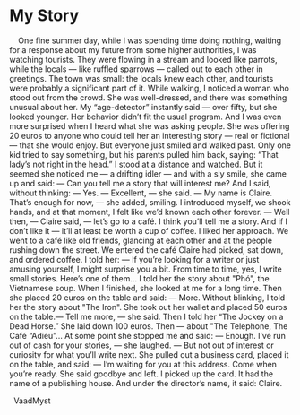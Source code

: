 # My Story
 
 
One fine summer day, while I was spending time doing nothing, waiting for a response about my future
from some higher authorities, I was watching tourists.
They were flowing in a stream and looked like parrots, while the locals — like ruffled sparrows — called
out to each other in greetings.
The town was small: the locals knew each other, and tourists were probably a significant part of it.
While walking, I noticed a woman who stood out from the crowd.
She was well-dressed, and there was something unusual about her.
My “age-detector” instantly said — over fifty, but she looked younger.
Her behavior didn’t fit the usual program.
And I was even more surprised when I heard what she was asking people.
She was offering 20 euros to anyone who could tell her an interesting story — real or fictional — that
she would enjoy.
But everyone just smiled and walked past.
Only one kid tried to say something, but his parents pulled him back, saying: “That lady’s not right in the
head.”
I stood at a distance and watched.
But it seemed she noticed me — a drifting idler — and with a sly smile, she came up and said:
— Can you tell me a story that will interest me?
And I said, without thinking:
— Yes.
— Excellent, — she said. — My name is Claire. That’s enough for now, — she added, smiling.
I introduced myself, we shook hands, and at that moment, I felt like we’d known each other forever.
— Well then, — Claire said, — let’s go to a café. I think you’ll tell me a story. And if I don’t like it — it’ll at
least be worth a cup of coffee.
I liked her approach.
We went to a café like old friends, glancing at each other and at the people rushing down the street.
We entered the café Claire had picked, sat down, and ordered coffee.
I told her:
— If you’re looking for a writer or just amusing yourself, I might surprise you a bit. From time to time,
yes, I write small stories. Here’s one of them…
I told her the story about "Phó", the Vietnamese soup.
When I finished, she looked at me for a long time.
Then she placed 20 euros on the table and said:
— More.
Without blinking, I told her the story about "The Iron".
She took out her wallet and placed 50 euros on the table.— Tell me more, — she said.
Then I told her “The Jockey on a Dead Horse.”
She laid down 100 euros.
Then — about "The Telephone, The Café “Adieu”…
At some point she stopped me and said:
— Enough. I’ve run out of cash for your stories, — she laughed.
— But not out of interest or curiosity for what you’ll write next.
She pulled out a business card, placed it on the table, and said:
— I’m waiting for you at this address. Come when you’re ready.
She said goodbye and left.
I picked up the card.
It had the name of a publishing house.
And under the director’s name, it said: Claire.


 
VaadMyst 
